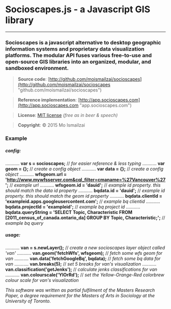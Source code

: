 # Socioscapes.js  -  a Javascript GIS library
***

### Socioscapes is a javascript alternative to desktop geographic information systems and proprietary data visualization platforms. The modular API fuses various free-to-use and open-source GIS libraries into an organized, modular, and sandboxed environment.

>**Source code**:     [http://github.com/moismailzai/socioscapes](http://github.com/moismailzai/socioscapes "github.com/moismailzai/socioscapes")

>**Reference implementation**:  [http://app.socioscapes.com](http://app.socioscapes.com "app.socioscapes.com")
  
>**License**:         [MIT license](http://opensource.org/licenses/MIT "MIT license") *(free as in beer & speech)*
   
>**Copyright**:       &copy; 2015 Mo Ismailzai

### Example
>
##### config:
........... **var s = socioscapes;** // *for easier reference & less typing*
........... **var geom = {};** // *create a config object*
........... **var data = {};** // *create a config object*
........... **wfsgeom.url = 'http://www.mywfsserver.com&cql_filter=cmaname=%27Vancouver%27';** // *example url*
........... **wfsgeom.id = 'dauid';** // *example id property. this should match the data id property*
........... **bqdata.id = 'dauid';** // *example id property. this should match the geom id property*
........... **bqdata.clientId = 'exampleid.apps.googleusercontent.com';** // *example bq clientid*
........... **bqdata.projectId = 'exampleid';** // *example bq project id*
........... **bqdata.queryString = 'SELECT Topic, Characteristic FROM [2011_census_of_canada.ontario_da] GROUP BY Topic, Characteristic;';** // *example bq query*

>
##### usage:
........... **van = s.newLayer();** // *create a new socioscapes layer object called 'van'*
........... **van.geom('fetchWfs', wfsgeom);** // *fetch some wfs geom for van*
........... **van.data('fetchGoogleBq', bqdata);** // *fetch some bq data for van*
........... **van.breaks(5);** // *set 5 breaks for van's visualization*
........... **van.classification('getJenks');** // *calculate jenks classifications for van*
........... **van.colourscale('YlOrRd');** // *set the Yellow-Orange-Red colorbrew colour scale for van's visualization*


*This software was written as partial fulfilment of the Masters Research Paper, a degree requirement for the Masters of Arts in Sociology at the University of Toronto.*